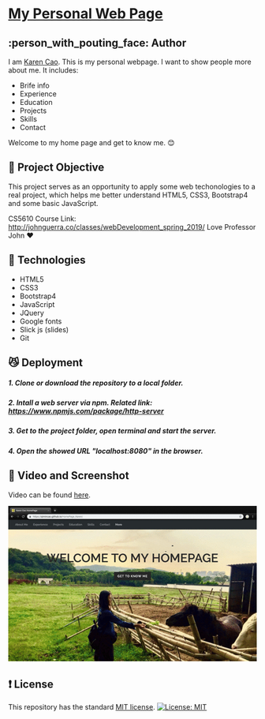 # [My Personal Web Page](https://qimincao.github.io/HomePage_Karen/)

## :person_with_pouting_face: Author
I am [Karen Cao](https://qimincao.github.io/HomePage_Karen/). This is my personal webpage. I want to show people more about me. It includes: 
- Brife info
- Experience
- Education
- Projects
- Skills
- Contact

Welcome to my home page and get to know me. 😊


## :star2: Project Objective
This project serves as an opportunity to apply some web techonologies to a real project, which helps me better understand HTML5, CSS3, Bootstrap4 and some basic JavaScript.

CS5610 Course Link: http://johnguerra.co/classes/webDevelopment_spring_2019/ Love Professor John :heart:


## :metal: Technologies
- HTML5
- CSS3
- Bootstrap4
- JavaScript
- JQuery
- Google fonts
- Slick js (slides)
- Git

## :smirk_cat: Deployment
##### 1. Clone or download the repository to a local folder.
##### 2. Intall a web server via npm. Related link: https://www.npmjs.com/package/http-server
##### 3. Get to the project folder, open terminal and start the server.
##### 4. Open the showed URL "localhost:8080" in the browser.


## :eyes: Video and Screenshot
Video can be found [here](https://www.npmjs.com/package/http-server). 

![homepage_gif](res/homepage_gif.gif)

## :exclamation: License
This repository has the standard [MIT license](https://opensource.org/licenses/MIT). [![License: MIT](https://img.shields.io/badge/License-MIT-yellow.svg)](https://opensource.org/licenses/MIT)